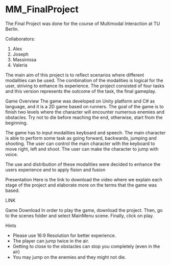 # MM_FinalProject

The Final Project was done for the course of Multimodal Interaction at TU Berlin.

Collaborators:
  1. Alex
  2. Joseph
  3. Massinissa
  4. Valeria 

The main aim of this project is to reflect scenarios where different modalities can be used. The combination of the modalities is logical for the user, striving to enhance its experience. The project consisted of four tasks and this version represents the outcome of the task, the final gameplay. 

Game  Overview
The game was developed on Unity platform and C# as language, and it is a 2D game based on runners. The goal of the game is to finish two levels where the character will encounter numerous enemies and obstacles. Try not to die before reaching the end, otherwise, start from the beginning.

The game has to input modalities keyboard and speech. The main character is able to perform some task as going forward, backwards, jumping and shooting. The user can control the main character with the keyboard to move right, left and shoot. The user can make the character to jump with voice. 

The use and distribution of these modalities were decided to enhance the users experience and to apply fision and fusion

Presentation
Here is the link to download the video where we explain each stage of the project and elaborate more on the terms that the game was based. 

LINK

Game  Download
In order to play the game, download the project. Then, go to the scenes folder and select MainMenu scene. Finally, click on play.

Hints
- Please use 16:9 Resolution for better experience. 
-  The player can jump twice in the air.
-  Getting to close to the obstacles can stop you completely (even in the air)
-  You may jump on the enemies and they might not die. 

